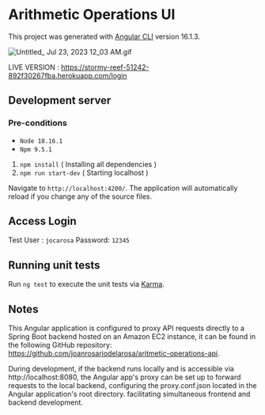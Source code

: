 # Arithmetic Operations UI
This project was generated with [Angular CLI](https://github.com/angular/angular-cli) version 16.1.3.

![Untitled_ Jul 23, 2023 12_03 AM.gif](..%2FUntitled_%20Jul%2023%2C%202023%2012_03%20AM.gif)

LIVE VERSION : https://stormy-reef-51242-892f30267fba.herokuapp.com/login

## Development server

### Pre-conditions
* `Node 18.16.1`
* `Npm 9.5.1`

1. `npm install` ( Installing all dependencies )
2. `npm run start-dev` ( Starting localhost )

Navigate to `http://localhost:4200/`. The application will automatically reload if you change any of the source files.

## Access Login

Test User : `jocarosa`
Password: `12345`

## Running unit tests

Run `ng test` to execute the unit tests via [Karma](https://karma-runner.github.io).


## Notes

This Angular application is configured to proxy API requests directly to a Spring Boot backend hosted on an Amazon EC2 instance,
it can be found in the following GitHub repository: https://github.com/joanrosariodelarosa/aritmetic-operations-api.

During development, if the backend runs locally and is accessible via http://localhost:8080, 
the Angular app's proxy can be set up to forward requests to the local backend,  configuring the proxy.conf.json located in the Angular application's root directory.
facilitating simultaneous frontend and backend development.
